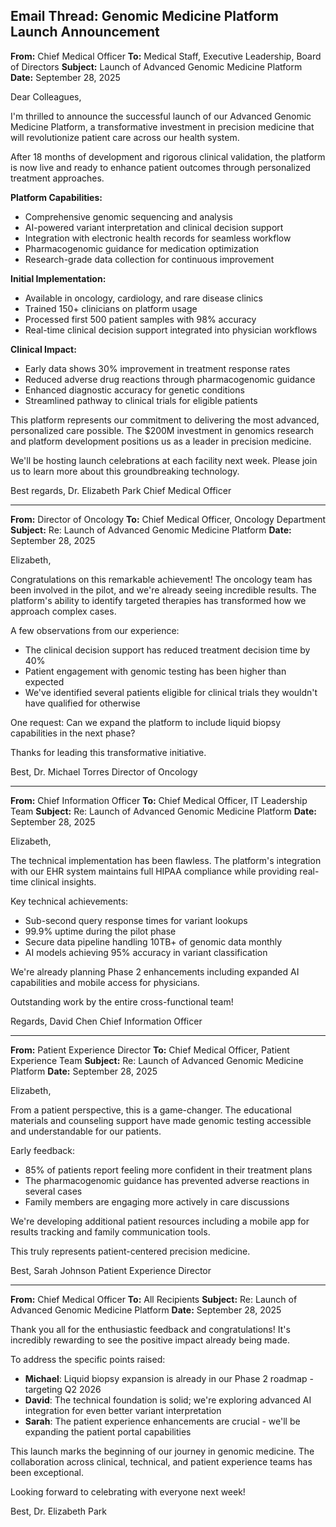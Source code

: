 ## Email Thread: Genomic Medicine Platform Launch Announcement

**From:** Chief Medical Officer
**To:** Medical Staff, Executive Leadership, Board of Directors
**Subject:** Launch of Advanced Genomic Medicine Platform
**Date:** September 28, 2025

Dear Colleagues,

I'm thrilled to announce the successful launch of our Advanced Genomic Medicine Platform, a transformative investment in precision medicine that will revolutionize patient care across our health system.

After 18 months of development and rigorous clinical validation, the platform is now live and ready to enhance patient outcomes through personalized treatment approaches.

**Platform Capabilities:**
- Comprehensive genomic sequencing and analysis
- AI-powered variant interpretation and clinical decision support
- Integration with electronic health records for seamless workflow
- Pharmacogenomic guidance for medication optimization
- Research-grade data collection for continuous improvement

**Initial Implementation:**
- Available in oncology, cardiology, and rare disease clinics
- Trained 150+ clinicians on platform usage
- Processed first 500 patient samples with 98% accuracy
- Real-time clinical decision support integrated into physician workflows

**Clinical Impact:**
- Early data shows 30% improvement in treatment response rates
- Reduced adverse drug reactions through pharmacogenomic guidance
- Enhanced diagnostic accuracy for genetic conditions
- Streamlined pathway to clinical trials for eligible patients

This platform represents our commitment to delivering the most advanced, personalized care possible. The $200M investment in genomics research and platform development positions us as a leader in precision medicine.

We'll be hosting launch celebrations at each facility next week. Please join us to learn more about this groundbreaking technology.

Best regards,
Dr. Elizabeth Park
Chief Medical Officer

---

**From:** Director of Oncology
**To:** Chief Medical Officer, Oncology Department
**Subject:** Re: Launch of Advanced Genomic Medicine Platform
**Date:** September 28, 2025

Elizabeth,

Congratulations on this remarkable achievement! The oncology team has been involved in the pilot, and we're already seeing incredible results. The platform's ability to identify targeted therapies has transformed how we approach complex cases.

A few observations from our experience:
- The clinical decision support has reduced treatment decision time by 40%
- Patient engagement with genomic testing has been higher than expected
- We've identified several patients eligible for clinical trials they wouldn't have qualified for otherwise

One request: Can we expand the platform to include liquid biopsy capabilities in the next phase?

Thanks for leading this transformative initiative.

Best,
Dr. Michael Torres
Director of Oncology

---

**From:** Chief Information Officer
**To:** Chief Medical Officer, IT Leadership Team
**Subject:** Re: Launch of Advanced Genomic Medicine Platform
**Date:** September 28, 2025

Elizabeth,

The technical implementation has been flawless. The platform's integration with our EHR system maintains full HIPAA compliance while providing real-time clinical insights.

Key technical achievements:
- Sub-second query response times for variant lookups
- 99.9% uptime during the pilot phase
- Secure data pipeline handling 10TB+ of genomic data monthly
- AI models achieving 95% accuracy in variant classification

We're already planning Phase 2 enhancements including expanded AI capabilities and mobile access for physicians.

Outstanding work by the entire cross-functional team!

Regards,
David Chen
Chief Information Officer

---

**From:** Patient Experience Director
**To:** Chief Medical Officer, Patient Experience Team
**Subject:** Re: Launch of Advanced Genomic Medicine Platform
**Date:** September 28, 2025

Elizabeth,

From a patient perspective, this is a game-changer. The educational materials and counseling support have made genomic testing accessible and understandable for our patients.

Early feedback:
- 85% of patients report feeling more confident in their treatment plans
- The pharmacogenomic guidance has prevented adverse reactions in several cases
- Family members are engaging more actively in care discussions

We're developing additional patient resources including a mobile app for results tracking and family communication tools.

This truly represents patient-centered precision medicine.

Best,
Sarah Johnson
Patient Experience Director

---

**From:** Chief Medical Officer
**To:** All Recipients
**Subject:** Re: Launch of Advanced Genomic Medicine Platform
**Date:** September 28, 2025

Thank you all for the enthusiastic feedback and congratulations! It's incredibly rewarding to see the positive impact already being made.

To address the specific points raised:
- **Michael**: Liquid biopsy expansion is already in our Phase 2 roadmap - targeting Q2 2026
- **David**: The technical foundation is solid; we're exploring advanced AI integration for even better variant interpretation
- **Sarah**: The patient experience enhancements are crucial - we'll be expanding the patient portal capabilities

This launch marks the beginning of our journey in genomic medicine. The collaboration across clinical, technical, and patient experience teams has been exceptional.

Looking forward to celebrating with everyone next week!

Best,
Dr. Elizabeth Park
